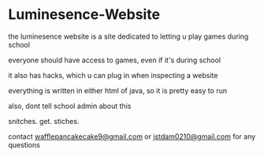 # Luminesence-Website
the luminesence website is a site dedicated to letting u play games during school

everyone should have access to games, even if it's during school

it also has hacks, which u can plug in when inspecting a website

everything is written in either html of java, so it is pretty easy to run

also, dont tell school admin about this

snitches. get. stiches. 

contact wafflepancakecake9@gmail.com or jstdam0210@gmail.com for any questions


